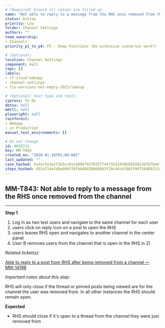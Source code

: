 ```yaml
---
# (Required) Ensure all values are filled up
name: "Not able to reply to a message from the RHS once removed from the channel"
status: Active
priority: Low
folder: Channel Settings
authors: ""
team_ownership:
- Channels
priority_p1_to_p4: P3 - Deep Functions (Do extensive scenarios work?)

# (Optional)
location: Channel Settings
component: null
tags: []
labels:
- rf-cloud-webapp
- channel-settings
- fix-versions-not-empty-2022cleanup

# (Optional) Test type and tools
cypress: To Do
detox: null
mmctl: null
playwright: null
rainforest:
- Webapp
- in Production
manual_test_environments: []

# Do not change
id: 4035712
key: MM-T843
created_on: "2020-01-18T01:00:08Z"
last_updated: ""
case_hashed: 5a3acfe3e2f2b5cc01c6099791f032774473533430b92038236f67be6f94f7c4b2f2a6e85a0bf0d047509528a8b1ee84
steps_hashed: 452a714afd8e898f28fb6d8438b698b3f29c44cb78b2f9973448922145a914623fe757aa710e4ba66b25dbc866afa58b
---
```


<!-- (Auto-generated) Based on frontmatter's "key" and "name" -->

## MM-T843: Not able to reply to a message from the RHS once removed from the channel

---

**Step 1**

1. Log in as two test users and navigate to the same channel for each user
2. users click on reply icon on a post to open the RHS
3. users leaves RHS open and navigates to another channel in the center panel
4. User B removes users from the channel that is open in the RHS in 2)

_Related ticket(s):_

[Able to reply to a post from RHS after being removed from a channel — MM-14198](https://mattermost.atlassian.net/browse/MM-14198)

_Important notes about this step:_

RHS will only close if the thread or pinned posts being viewed are for the channel the user was removed from. In all other instances the RHS should remain open.

**Expected**

- RHS should close if it's open to a thread from the channel they were just removed from
